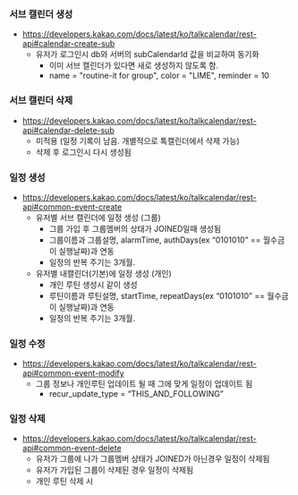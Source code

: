 ### 서브 캘린더 생성

- https://developers.kakao.com/docs/latest/ko/talkcalendar/rest-api#calendar-create-sub
    - 유저가 로그인시 db와 서버의 subCalendarId 값을 비교하여 동기화
        - 이미 서브 캘린더가 있다면 새로 생성하지 않도록 함.
        - name = "routine-it for group",  color = "LIME", reminder = 10

### 서브 캘린더 삭제

- https://developers.kakao.com/docs/latest/ko/talkcalendar/rest-api#calendar-delete-sub
    - 미적용 (일정 기록이 남음. 개별적으로 톡캘린더에서 삭제 가능)
    - 삭제 후 로그인시 다시 생성됨

### 일정 생성

- https://developers.kakao.com/docs/latest/ko/talkcalendar/rest-api#common-event-create
    - 유저별 서브 캘린더에 일정 생성 (그룹)
        - 그룹 가입 후 그룹멤버의 상태가 JOINED일때 생성됨
        - 그룹이름과 그룹설명, alarmTime, authDays(ex “0101010” == 월수금이 실행날짜)과 연동
        - 일정의 반복 주기는 3개월.
    - 유저별 내캘린더(기본)에 일정 생성 (개인)
        - 개인 루틴 생성시 같이 생성
        - 루틴이름과 루틴설명, startTime, repeatDays(ex “0101010” == 월수금이 실행날짜)과 연동
        - 일정의 반복 주기는 3개월.


### 일정 수정

- https://developers.kakao.com/docs/latest/ko/talkcalendar/rest-api#common-event-modify
    - 그룹 정보나 개인루틴 업데이트 될 때 그에 맞게 일정이 업데이트  됨
        - recur_update_type = “THIS_AND_FOLLOWING”

### 일정 삭제

- https://developers.kakao.com/docs/latest/ko/talkcalendar/rest-api#common-event-delete
    - 유저가 그룹에 나가 그룹멤버 상태가 JOINED가 아닌경우 일정이 삭제됨
    - 유저가 가입된 그룹이 삭제된 경우 일정이 삭제됨
    - 개인 루틴 삭제 시